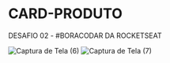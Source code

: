 # CARD-PRODUTO
DESAFIO 02 - #BORACODAR DA ROCKETSEAT

![Captura de Tela (6)](https://user-images.githubusercontent.com/80775242/217650632-3300678c-af62-4893-b7cc-42aff95a0603.png)
![Captura de Tela (7)](https://user-images.githubusercontent.com/80775242/217650685-52893a01-a02b-4a9e-9057-4e952249ad19.png)

